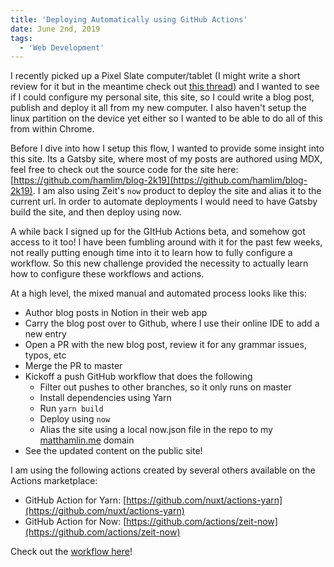```yaml
---
title: 'Deploying Automatically using GitHub Actions'
date: June 2nd, 2019
tags:
  - 'Web Development'
---
```


I recently picked up a Pixel Slate computer/tablet (I might write a short review
for it but in the meantime check out
[this thread](https://twitter.com/immatthamlin/status/1133865845854232577?s=20))
and I wanted to see if I could configure my personal site, this site, so I could
write a blog post, publish and deploy it all from my new computer. I also
haven't setup the linux partition on the device yet either so I wanted to be
able to do all of this from within Chrome.

Before I dive into how I setup this flow, I wanted to provide some insight into
this site. Its a Gatsby site, where most of my posts are authored using MDX,
feel free to check out the source code for the site here:
[https://github.com/hamlim/blog-2k19](https://github.com/hamlim/blog-2k19). I am
also using Zeit's `now` product to deploy the site and alias it to the current
url. In order to automate deployments I would need to have Gatsby build the
site, and then deploy using now.

A while back I signed up for the GItHub Actions beta, and somehow got access to
it too! I have been fumbling around with it for the past few weeks, not really
putting enough time into it to learn how to fully configure a workflow. So this
new challenge provided the necessity to actually learn how to configure these
workflows and actions.

At a high level, the mixed manual and automated process looks like this:

- Author blog posts in Notion in their web app
- Carry the blog post over to Github, where I use their online IDE to add a new
  entry
- Open a PR with the new blog post, review it for any grammar issues, typos, etc
- Merge the PR to master
- Kickoff a push GitHub workflow that does the following
  - Filter out pushes to other branches, so it only runs on master
  - Install dependencies using Yarn
  - Run `yarn build`
  - Deploy using `now`
  - Alias the site using a local now.json file in the repo to my
    [matthamlin.me](https://matthamlin.me) domain
- See the updated content on the public site!

I am using the following actions created by several others available on the
Actions marketplace:

- GitHub Action for Yarn:
  [https://github.com/nuxt/actions-yarn](https://github.com/nuxt/actions-yarn)
- GitHub Action for Now:
  [https://github.com/actions/zeit-now](https://github.com/actions/zeit-now)

Check out the
[workflow here](https://github.com/hamlim/blog-2k19/blob/master/.github/main.workflow)!
